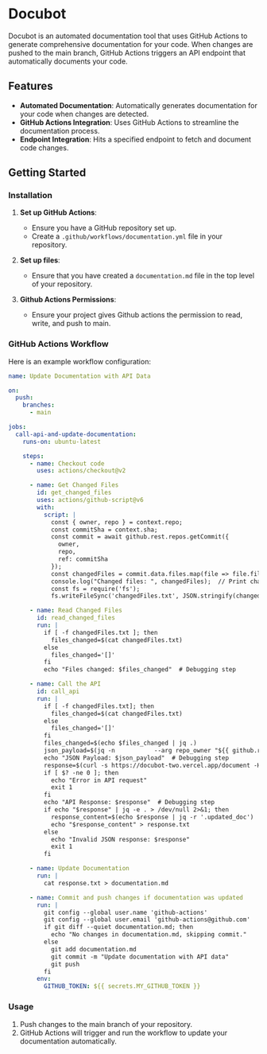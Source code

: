 # Docubot

Docubot is an automated documentation tool that uses GitHub Actions to generate comprehensive documentation for your code. When changes are pushed to the main branch, GitHub Actions triggers an API endpoint that automatically documents your code.

## Features

- **Automated Documentation**: Automatically generates documentation for your code when changes are detected.
- **GitHub Actions Integration**: Uses GitHub Actions to streamline the documentation process.
- **Endpoint Integration**: Hits a specified endpoint to fetch and document code changes.

## Getting Started

### Installation

1. **Set up GitHub Actions**:

   - Ensure you have a GitHub repository set up.
   - Create a `.github/workflows/documentation.yml` file in your repository.

2. **Set up files**:
   - Ensure that you have created a `documentation.md` file in the top level of your repository.

3. **Github Actions Permissions**:
   - Ensure your project gives Github actions the permission to read, write, and push to main.
   
### GitHub Actions Workflow

Here is an example workflow configuration:

```yaml
name: Update Documentation with API Data

on:
  push:
    branches:
      - main

jobs:
  call-api-and-update-documentation:
    runs-on: ubuntu-latest

    steps:
      - name: Checkout code
        uses: actions/checkout@v2

      - name: Get Changed Files
        id: get_changed_files
        uses: actions/github-script@v6
        with:
          script: |
            const { owner, repo } = context.repo;
            const commitSha = context.sha;
            const commit = await github.rest.repos.getCommit({
              owner,
              repo,
              ref: commitSha
            });
            const changedFiles = commit.data.files.map(file => file.filename);
            console.log("Changed files: ", changedFiles);  // Print changed files for debugging
            const fs = require('fs');
            fs.writeFileSync('changedFiles.txt', JSON.stringify(changedFiles));

      - name: Read Changed Files
        id: read_changed_files
        run: |
          if [ -f changedFiles.txt ]; then
            files_changed=$(cat changedFiles.txt)
          else
            files_changed='[]'
          fi
          echo "Files changed: $files_changed"  # Debugging step

      - name: Call the API
        id: call_api
        run: |
          if [ -f changedFiles.txt]; then
            files_changed=$(cat changedFiles.txt)
          else
            files_changed='[]'
          fi
          files_changed=$(echo $files_changed | jq .)
          json_payload=$(jq -n           --arg repo_owner "${{ github.repository_owner }}"           --arg repo "${{ github.event.repository.name }}"           --argjson files_changed "$files_changed"           '{repo_owner: $repo_owner, repo: $repo, files_changed: $files_changed}')
          echo "JSON Payload: $json_payload"  # Debugging step
          response=$(curl -s https://docubot-two.vercel.app/document -H "Content-Type: application/json" -d "$json_payload")
          if [ $? -ne 0 ]; then
            echo "Error in API request"
            exit 1
          fi
          echo "API Response: $response"  # Debugging step
          if echo "$response" | jq -e . > /dev/null 2>&1; then
            response_content=$(echo $response | jq -r '.updated_doc')
            echo "$response_content" > response.txt
          else
            echo "Invalid JSON response: $response"
            exit 1
          fi

      - name: Update Documentation
        run: |
          cat response.txt > documentation.md

      - name: Commit and push changes if documentation was updated
        run: |
          git config --global user.name 'github-actions'
          git config --global user.email 'github-actions@github.com'
          if git diff --quiet documentation.md; then
            echo "No changes in documentation.md, skipping commit."
          else
            git add documentation.md
            git commit -m "Update documentation with API data"
            git push
          fi
        env:
          GITHUB_TOKEN: ${{ secrets.MY_GITHUB_TOKEN }}
```

### Usage

1. Push changes to the main branch of your repository.
2. GitHub Actions will trigger and run the workflow to update your documentation automatically.
